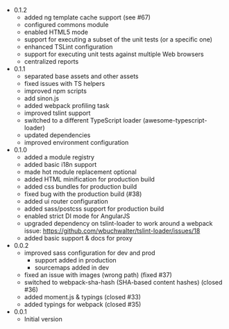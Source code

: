 * 0.1.2
  * added ng template cache support (see #67)
  * configured commons module
  * enabled HTML5 mode
  * support for executing a subset of the unit tests (or a specific one)
  * enhanced TSLint configuration
  * support for executing unit tests against multiple Web browsers
  * centralized reports
* 0.1.1
  * separated base assets and other assets
  * fixed issues with TS helpers
  * improved npm scripts
  * add sinon.js
  * added webpack profiling task
  * improved tslint support
  * switched to a different TypeScript loader (awesome-typescript-loader)
  * updated dependencies
  * improved environment configuration
* 0.1.0
  * added a module registry
  * added basic i18n support
  * made hot module replacement optional
  * added HTML minification for production build
  * added css bundles for production build
  * fixed bug with the production build (#38)
  * added ui router configuration
  * added sass/postcss support for production build
  * enabled strict DI mode for AngularJS
  * upgraded dependency on tslint-loader to work around a webpack issue: https://github.com/wbuchwalter/tslint-loader/issues/18
  * added basic support & docs for proxy
* 0.0.2
  * improved sass configuration for dev and prod
    * support added in production
    * sourcemaps added in dev
  * fixed an issue with images (wrong path) (fixed #37)
  * switched to webpack-sha-hash (SHA-based content hashes) (closed #36)
  * added moment.js & typings (closed #33)
  * added typings for webpack (closed #35)
* 0.0.1
  * Initial version
